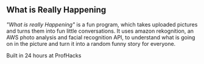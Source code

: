 What is Really Happening
------------------------
*"What is really Happening"* is a fun program, which takes uploaded pictures and turns them into fun little conversations. It uses amazon rekognition, an AWS photo analysis and facial recognition API, to understand what is going on in the picture and turn it into a random funny story for everyone.



Built in 24 hours at ProfHacks
